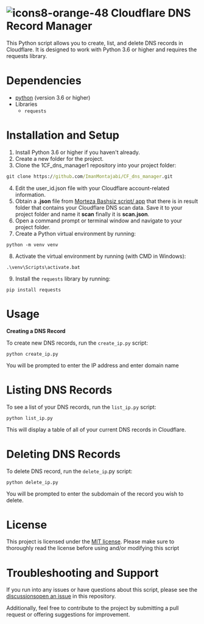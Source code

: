# ![icons8-orange-48](https://user-images.githubusercontent.com/52942515/227340008-faeeb65b-507e-40cf-b3a7-fd740ee38cb9.png) Cloudflare DNS Record Manager

This Python script allows you to create, list, and delete DNS records in Cloudflare. It is designed to work with Python 3.6 or higher and requires the requests library.
# Dependencies

- [python](https://www.python.org/downloads/) (version 3.6 or higher)
- Libraries
  - `requests`

# Installation and Setup
1. Install Python 3.6 or higher if you haven't already.
2. Create a new folder for the project.
3. Clone the 1CF_dns_manager1 repository into your project folder:
```cmd
git clone https://github.com/ImanMontajabi/CF_dns_manager.git
```
4. Edit the user_id.json file with your Cloudflare account-related information.
5. Obtain a **.json** file from [Morteza Bashsiz script/ app](https://github.com/MortezaBashsiz/CFScanner) that there is in result folder that contains your Cloudflare DNS scan data. Save it to your project folder and name it **scan** finally it is **scan.json**.
6. Open a command prompt or terminal window and navigate to your project folder.
7. Create a Python virtual environment by running:
```
python -m venv venv
```
8. Activate the virtual environment by running (with CMD in Windows):
```
.\venv\Scripts\activate.bat
```
9. Install the `requests` library by running:
```
pip install requests
```
# Usage
**Creating a DNS Record**

To create new DNS records, run the `create_ip.py` script:
```
python create_ip.py
```
You will be prompted to enter the IP address and enter domain name
# Listing DNS Records
To see a list of your DNS records, run the `list_ip.py` script:
```
python list_ip.py
```
This will display a table of all of your current DNS records in Cloudflare.
# Deleting DNS Records
To delete DNS record, run the `delete_ip`.py script:
```
python delete_ip.py
```
You will be prompted to enter the subdomain of the record you wish to delete.
# License
This project is licensed under the [MIT license](https://github.com/ImanMontajabi/CF_dns_manager/blob/main/LICENSE).
Please make sure to thoroughly read the license before using and/or modifying this script
# Troubleshooting and Support
If you run into any issues or have questions about this script, please see the [discussions](https://github.com/ImanMontajabi/CF_dns_manager/discussions)[open an issue](https://github.com/ImanMontajabi/CF_dns_manager/issues) in this repository.

Additionally, feel free to contribute to the project by submitting a pull request or offering suggestions for improvement.





